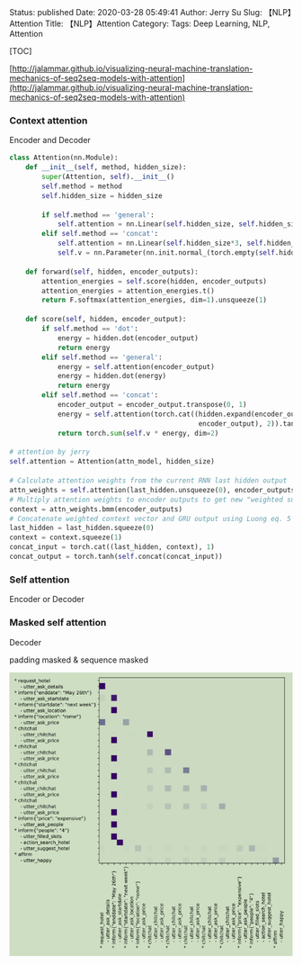 Status: published
Date: 2020-03-28 05:49:41
Author: Jerry Su
Slug: 【NLP】Attention
Title: 【NLP】Attention
Category: 
Tags: Deep Learning, NLP, Attention

[TOC]


[http://jalammar.github.io/visualizing-neural-machine-translation-mechanics-of-seq2seq-models-with-attention](http://jalammar.github.io/visualizing-neural-machine-translation-mechanics-of-seq2seq-models-with-attention)


### Context attention

Encoder and Decoder

```python
class Attention(nn.Module):
    def __init__(self, method, hidden_size):
        super(Attention, self).__init__()
        self.method = method
        self.hidden_size = hidden_size

        if self.method == 'general':
            self.attention = nn.Linear(self.hidden_size, self.hidden_size)
        elif self.method == 'concat':
            self.attention = nn.Linear(self.hidden_size*3, self.hidden_size)
            self.v = nn.Parameter(nn.init.normal_(torch.empty(self.hidden_size)))

    def forward(self, hidden, encoder_outputs):
        attention_energies = self.score(hidden, encoder_outputs)
        attention_energies = attention_energies.t()
        return F.softmax(attention_energies, dim=1).unsqueeze(1)

    def score(self, hidden, encoder_output):
        if self.method == 'dot':
            energy = hidden.dot(encoder_output)
            return energy
        elif self.method == 'general':
            energy = self.attention(encoder_output)
            energy = hidden.dot(energy)
            return energy
        elif self.method == 'concat':
            encoder_output = encoder_output.transpose(0, 1)
            energy = self.attention(torch.cat((hidden.expand(encoder_output.size(0), -1, -1),
                                               encoder_output), 2)).tanh()
            return torch.sum(self.v * energy, dim=2)

# attention by jerry
self.attention = Attention(attn_model, hidden_size)

# Calculate attention weights from the current RNN last hidden output
attn_weights = self.attention(last_hidden.unsqueeze(0), encoder_outputs)
# Multiply attention weights to encoder outputs to get new "weighted sum" context vector
context = attn_weights.bmm(encoder_outputs)
# Concatenate weighted context vector and GRU output using Luong eq. 5
last_hidden = last_hidden.squeeze(0)
context = context.squeeze(1)
concat_input = torch.cat((last_hidden, context), 1)
concat_output = torch.tanh(self.concat(concat_input))
```

### Self attention
Encoder or Decoder

### Masked self attention
Decoder 

padding masked & sequence masked

![attention](../images/RASA/self_attention.png)
